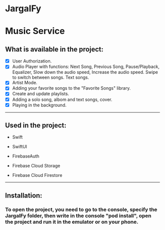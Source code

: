 # JargalFy
# Music Service
## What is available in the project:
- [X] User Authorization.
- [X] Audio Player with functions: Next Song, 
Previous Song, Pause/Playback, Equalizer, 
Slow down the audio speed, 
Increase the audio speed. 
Swipe to switch between songs. Text songs.
- [X] Artist Mode.
- [X] Adding your favorite songs to the "Favorite Songs" library.
- [X] Create and update playlists.
- [X] Adding a solo song, albom and text songs, cover.
- [X] Playing in the background.

____

## Used in the project:

* Swift

* SwiftUI

* FirebaseAuth

* Firebase Cloud Storage

* Firebase Cloud Firestore

____


## Installation:
### To open the project, you need to go to the console, specify the JargalFy folder, then write in the console "pod install", open the project and run it in the emulator or on your phone.

